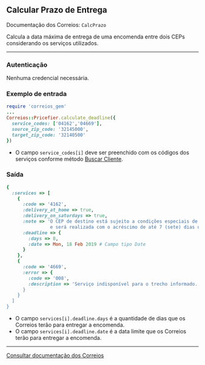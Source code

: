## Calcular Prazo de Entrega

Documentação dos Correios: `CalcPrazo`

Calcula a data máxima de entrega de uma encomenda entre dois CEPs considerando os serviços utilizados.

____

### Autenticação
Nenhuma credencial necessária.

### Exemplo de entrada

```ruby
require 'correios_gem'
...
Correios::Pricefier.calculate_deadline({
  service_codes: ['04162','04669'],
  source_zip_code: '32145000',
  target_zip_code: '32140500'
})

```
* O campo `service_codes[i]` deve ser preenchido com os códigos dos serviços conforme método [Buscar Cliente](../sigep/SEARCH_CUSTOMER.md).

### Saída

```ruby
{
  :services => [
    {
      :code => '4162',
      :delivery_at_home => true,
      :delivery_on_saturdays => true,
      :note => 'O CEP de destino está sujeito a condições especiais de entrega  pela  ECT
                e será realizada com o acréscimo de até 7 (sete) dias úteis ao prazo regular.',
      :deadline => {
        :days => 8,
        :date => Mon, 18 Feb 2019 # Campo tipo Date 
      }
    },
    {
      :code => '4669',
      :error => {
        :code => '008',
        :description => 'Serviço indisponível para o trecho informado.''
      }
    }
  ]
}
```
* O campo `services[i].deadline.days` é a quantidade de dias que os Correios terão para entregar a encomenda.
* O campo `services[i].deadline.date` é a data limite que os Correios terão para entregar a encomenda.
---

[Consultar documentação dos Correios](http://ws.correios.com.br/calculador/CalcPrecoPrazo.asmx)
